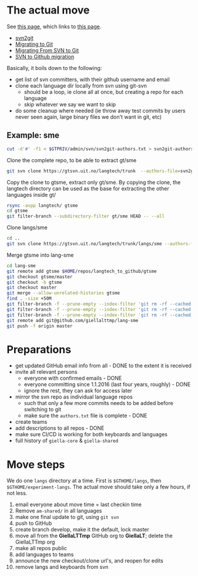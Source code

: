 # The actual move

See [this page](https://giellalt.uit.no/infra/InfraUpgradeAndGithub.html#Procedure+for+moving), which links to [this page](https://github.com/subethaedit/UniversalDetector).

* [svn2git](https://github.com/nirvdrum/svn2git)
* [Migrating to Git](https://git-scm.com/book/be/v2/Git-and-Other-Systems-Migrating-to-Git)
* [Migrating From SVN to Git](https://gist.github.com/barrysteyn/2ba947313e0a4ad086c3)
* [SVN to Github migration](https://stackoverflow.com/questions/50106970/svn-to-github-migration)

Basically, it boils down to the following:

* get list of svn committers, with their github username and email
* clone each language dir locally from svn using git-svn
	* should be a loop, ie clone all at once, but creating a repo for each language
	* skip whatever we say we want to skip
* do some cleanup where needed (ie throw away test commits by users never seen again, large binary files we don't want in git, etc)

## Example: sme

```bash
cut -d'#' -f1 < $GTPRIV/admin/svn/svn2git-authors.txt > svn2git-authors.txt
```

Clone the complete repo, to be able to extract gt/sme

```bash
git svn clone https://gtsvn.uit.no/langtech/trunk  --authors-file=svn2git-authors.txt langtech
```

Copy the clone to gtsme, extract only gt/sme. By copying the clone,
the langtech directory can be used as the base for extracting
the other languages inside gt/

```bash
rsync -avpp langtech/ gtsme
cd gtsme
git filter-branch --subdirectory-filter gt/sme HEAD -- --all
```

Clone langs/sme

```bash
cd ..
git svn clone https://gtsvn.uit.no/langtech/trunk/langs/sme --authors-file=svn2git-authors.txt lang-sme
```

Merge gtsme into lang-sme

```bash
cd lang-sme
git remote add gtsme $HOME/repos/langtech_to_github/gtsme
git checkout gtsme/master
git checkout -b gtsme
git checkout master
git merge --allow-unrelated-histories gtsme
find . -size +50M
git filter-branch -f --prune-empty --index-filter 'git rm -rf --cached --ignore-unmatch polderland/adj-sme-plx.txt' --tag-name-filter cat -- --all
git filter-branch -f --prune-empty --index-filter 'git rm -rf --cached --ignore-unmatch polderland/noun-sme-plx.txt' --tag-name-filter cat -- --all
git filter-branch -f --prune-empty --index-filter 'git rm -rf --cached --ignore-unmatch tools/spellcheckers/listbased/hunspell/nums.txt' --tag-name-filter cat -- --all
git remote add git@github.com/giellalttmp/lang-sme
git push -f origin master
```

# Preparations

* get updated GitHub email info from all - DONE to the extent it is received
* invite all relevant persons
  	* everyone with confirmed emails - DONE
  	* everyone committing since 1.1.2016 (last four years, roughly) - DONE
  	* ignore the rest, they can ask for access later
* mirror the svn repo as individual language repos
  	* such that only a few more commits needs to be added before switching to git
  	* make sure the `authors.txt` file is complete - DONE
* create teams
* add descriptions to all repos - DONE
* make sure CI/CD is working for both keyboards and languages
* full history of `giella-core` & `giella-shared`

# Move steps

We do one `langs` directory at a time. First is `$GTHOME/langs`, then `$GTHOME/experiment-langs`. The actual move should take only a few hours, if not less.

1. email everyone about move time = last checkin time
1. Remove `am-shared/` in all languages
1. make one final update to git, using `git svn`
1. push to GitHub
1. create branch develop, make it the default, lock master
1. move all from the **GiellaLTTmp** GitHub org to **GiellaLT**; delete the GiellaLTTmp org
1. make all repos public
1. add languages to teams
1. announce the new checkout/clone url's, and reopen for edits
1. remove langs and keyboards from svn
